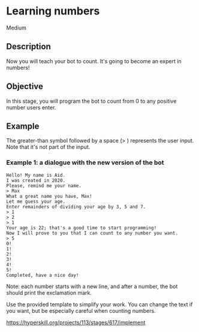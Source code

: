 # Learning numbers
 Medium
 
## Description
Now you will teach your bot to count. It's going to become an expert in numbers!

## Objective
In this stage, you will program the bot to count from 0 to any positive number users enter.

## Example
The greater-than symbol followed by a space (> ) represents the user input. Note that it's not part of the input.

### Example 1: a dialogue with the new version of the bot

```
Hello! My name is Aid.
I was created in 2020.
Please, remind me your name.
> Max
What a great name you have, Max!
Let me guess your age.
Enter remainders of dividing your age by 3, 5 and 7.
> 1
> 2
> 1
Your age is 22; that's a good time to start programming!
Now I will prove to you that I can count to any number you want.
> 5
0!
1!
2!
3!
4!
5!
Completed, have a nice day!
```
Note: each number starts with a new line, and after a number, the bot should print the exclamation mark.

Use the provided template to simplify your work. You can change the text if you want, but be especially careful when counting numbers.

https://hyperskill.org/projects/113/stages/617/implement
